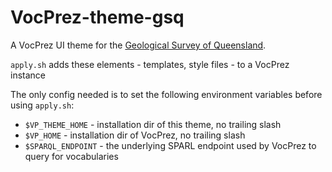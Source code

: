 # VocPrez-theme-gsq
A VocPrez UI theme for the [Geological Survey of Queensland](https://www.business.qld.gov.au/industries/mining-energy-water/resources/geoscience-information/gsq).

`apply.sh` adds these elements - templates, style files - to a VocPrez instance

The only config needed is to set the following environment variables before using `apply.sh`:

* `$VP_THEME_HOME` - installation dir of this theme, no trailing slash
* `$VP_HOME` - installation dir of VocPrez, no trailing slash
* `$SPARQL_ENDPOINT` - the underlying SPARL endpoint used by VocPrez to query for vocabularies
